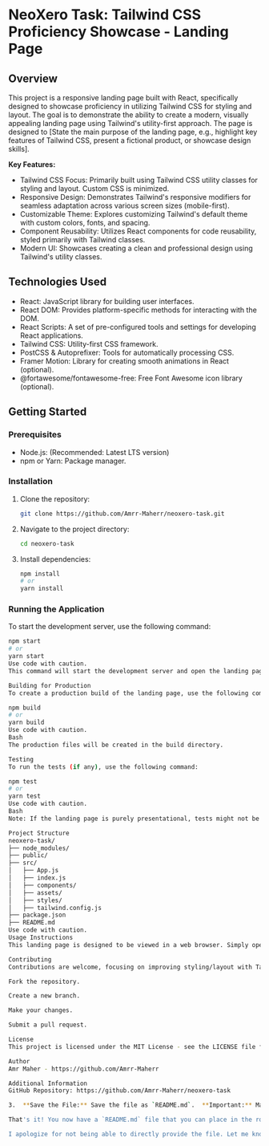 # NeoXero Task: Tailwind CSS Proficiency Showcase - Landing Page

## Overview

This project is a responsive landing page built with React, specifically designed to showcase proficiency in utilizing Tailwind CSS for styling and layout. The goal is to demonstrate the ability to create a modern, visually appealing landing page using Tailwind's utility-first approach. The page is designed to [State the main purpose of the landing page, e.g., highlight key features of Tailwind CSS, present a fictional product, or showcase design skills].

**Key Features:**

*   Tailwind CSS Focus: Primarily built using Tailwind CSS utility classes for styling and layout. Custom CSS is minimized.
*   Responsive Design: Demonstrates Tailwind's responsive modifiers for seamless adaptation across various screen sizes (mobile-first).
*   Customizable Theme: Explores customizing Tailwind's default theme with custom colors, fonts, and spacing.
*   Component Reusability: Utilizes React components for code reusability, styled primarily with Tailwind classes.
*   Modern UI: Showcases creating a clean and professional design using Tailwind's utility classes.

## Technologies Used

*   React: JavaScript library for building user interfaces.
*   React DOM: Provides platform-specific methods for interacting with the DOM.
*   React Scripts: A set of pre-configured tools and settings for developing React applications.
*   Tailwind CSS: Utility-first CSS framework.
*   PostCSS & Autoprefixer: Tools for automatically processing CSS.
*   Framer Motion: Library for creating smooth animations in React (optional).
*   @fortawesome/fontawesome-free: Free Font Awesome icon library (optional).

## Getting Started

### Prerequisites

*   Node.js: (Recommended: Latest LTS version)
*   npm or Yarn: Package manager.

### Installation

1.  Clone the repository:

    ```bash
    git clone https://github.com/Amrr-Maherr/neoxero-task.git
    ```

2.  Navigate to the project directory:

    ```bash
    cd neoxero-task
    ```

3.  Install dependencies:

    ```bash
    npm install
    # or
    yarn install
    ```

### Running the Application

To start the development server, use the following command:

```bash
npm start
# or
yarn start
Use code with caution.
This command will start the development server and open the landing page in your default browser.

Building for Production
To create a production build of the landing page, use the following command:

npm build
# or
yarn build
Use code with caution.
Bash
The production files will be created in the build directory.

Testing
To run the tests (if any), use the following command:

npm test
# or
yarn test
Use code with caution.
Bash
Note: If the landing page is purely presentational, tests might not be necessary.

Project Structure
neoxero-task/
├── node_modules/
├── public/
├── src/
│   ├── App.js
│   ├── index.js
│   ├── components/
│   ├── assets/
│   ├── styles/
│   ├── tailwind.config.js
├── package.json
├── README.md
Use code with caution.
Usage Instructions
This landing page is designed to be viewed in a web browser. Simply open the index.html file in the public directory (or the URL provided by the development server) to view the page.

Contributing
Contributions are welcome, focusing on improving styling/layout with Tailwind CSS.

Fork the repository.

Create a new branch.

Make your changes.

Submit a pull request.

License
This project is licensed under the MIT License - see the LICENSE file for details.

Author
Amr Maher - https://github.com/Amrr-Maherr

Additional Information
GitHub Repository: https://github.com/Amrr-Maherr/neoxero-task

3.  **Save the File:** Save the file as `README.md`.  **Important:** Make sure to save it with the `.md` extension.  In some text editors, you might need to select "All Files" as the file type to prevent the editor from adding a `.txt` extension.

That's it! You now have a `README.md` file that you can place in the root directory of your project. Then, follow the icon instructions from my previous message.

I apologize for not being able to directly provide the file. Let me know if you have any more questions.